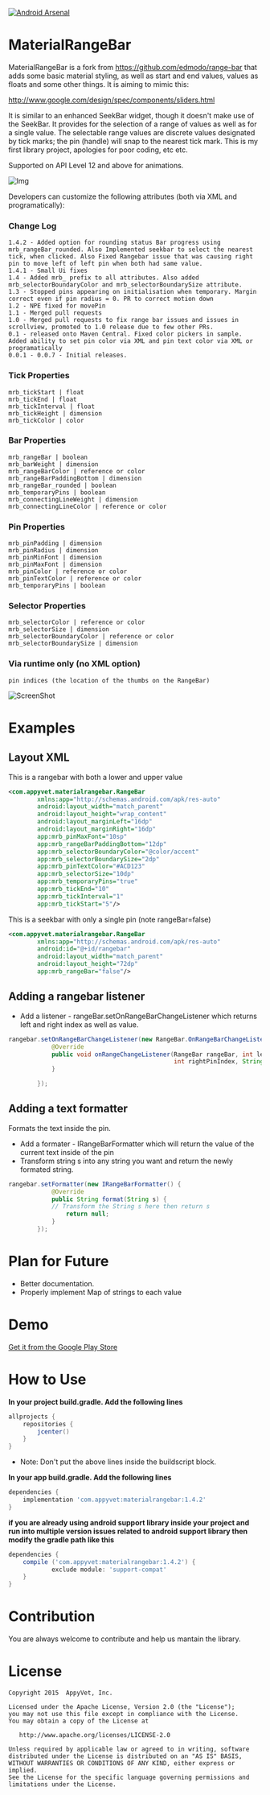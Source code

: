[![Android Arsenal](https://img.shields.io/badge/Android%20Arsenal-MaterialRangeBar-brightgreen.svg?style=flat)](https://android-arsenal.com/details/1/1272)

MaterialRangeBar
=======
MaterialRangeBar is a fork from https://github.com/edmodo/range-bar that adds some basic material styling, as well as start and end values, values as floats and some other things. It is aiming to mimic this:

http://www.google.com/design/spec/components/sliders.html

It is similar to an enhanced SeekBar widget, though it doesn't make use of the SeekBar. It provides for the selection of a range of values as well as for a single value. The selectable range values are discrete values designated by tick marks; the pin (handle) will snap to the nearest tick mark. This is my first library project, apologies for poor coding, etc etc.

Supported on API Level 12 and above for animations.

![Img](https://github.com/oli107/material-range-bar/blob/master/Screenshots/pin%20expand.gif)

Developers can customize the following attributes (both via XML and programatically):

### Change Log
```
1.4.2 - Added option for rounding status Bar progress using mrb_rangeBar_rounded. Also Implemented seekbar to select the nearest tick, when clicked. Also Fixed Rangebar issue that was causing right pin to move left of left pin when both had same value.
1.4.1 - Small Ui fixes
1.4 - Added mrb_ prefix to all attributes. Also added mrb_selectorBoundaryColor and mrb_selectorBoundarySize attribute.  
1.3 - Stopped pins appearing on initialisation when temporary. Margin correct even if pin radius = 0. PR to correct motion down
1.2 - NPE fixed for movePin
1.1 - Merged pull requests
1.0 - Merged pull requests to fix range bar issues and issues in scrollview, promoted to 1.0 release due to few other PRs.
0.1 - released onto Maven Central. Fixed color pickers in sample. Added ability to set pin color via XML and pin text color via XML or programatically
0.0.1 - 0.0.7 - Initial releases.
```

### Tick Properties
```
mrb_tickStart | float
mrb_tickEnd | float
mrb_tickInterval | float
mrb_tickHeight | dimension
mrb_tickColor | color
```

###  Bar Properties
```
mrb_rangeBar | boolean
mrb_barWeight | dimension
mrb_rangeBarColor | reference or color
mrb_rangeBarPaddingBottom | dimension
mrb_rangeBar_rounded | boolean
mrb_temporaryPins | boolean
mrb_connectingLineWeight | dimension
mrb_connectingLineColor | reference or color
```

### Pin Properties
```
mrb_pinPadding | dimension
mrb_pinRadius | dimension
mrb_pinMinFont | dimension
mrb_pinMaxFont | dimension
mrb_pinColor | reference or color
mrb_pinTextColor | reference or color
mrb_temporaryPins | boolean
```

### Selector Properties
```
mrb_selectorColor | reference or color
mrb_selectorSize | dimension
mrb_selectorBoundaryColor | reference or color
mrb_selectorBoundarySize | dimension
```

### Via runtime only (no XML option)
```
pin indices (the location of the thumbs on the RangeBar)
```

![ScreenShot](https://github.com/oli107/material-range-bar/blob/master/Screenshots/screenshot.png)


Examples
=======

## Layout XML

This is a rangebar with both a lower and upper value
```xml
<com.appyvet.materialrangebar.RangeBar
        xmlns:app="http://schemas.android.com/apk/res-auto"
        android:layout_width="match_parent"
        android:layout_height="wrap_content"
        android:layout_marginLeft="16dp"
        android:layout_marginRight="16dp"
        app:mrb_pinMaxFont="10sp"
        app:mrb_rangeBarPaddingBottom="12dp"
        app:mrb_selectorBoundaryColor="@color/accent"
        app:mrb_selectorBoundarySize="2dp"
        app:mrb_pinTextColor="#ACD123"
        app:mrb_selectorSize="10dp"
        app:mrb_temporaryPins="true"
        app:mrb_tickEnd="10"
        app:mrb_tickInterval="1"
        app:mrb_tickStart="5"/>
```

This is a seekbar with only a single pin (note rangeBar=false)
```xml
<com.appyvet.materialrangebar.RangeBar
        xmlns:app="http://schemas.android.com/apk/res-auto"
        android:id="@+id/rangebar"
        android:layout_width="match_parent"
        android:layout_height="72dp"
        app:mrb_rangeBar="false"/>
```

## Adding a rangebar listener
- Add a listener - rangeBar.setOnRangeBarChangeListener which returns left and right index as well as value.
```java
rangebar.setOnRangeBarChangeListener(new RangeBar.OnRangeBarChangeListener() {
            @Override
            public void onRangeChangeListener(RangeBar rangeBar, int leftPinIndex,
                                              int rightPinIndex, String leftPinValue, String rightPinValue) {
            }

        });
```
## Adding a text formatter
Formats the text inside the pin.
- Add a formater - IRangeBarFormatter which will return the value of the current text inside of the pin
- Transform string s into any string you want and return the newly formated string. 
```java
rangebar.setFormatter(new IRangeBarFormatter() {
            @Override
            public String format(String s) {
            // Transform the String s here then return s
                return null;
            }
        });
```

Plan for Future
=======
- Better documentation.
- Properly implement Map of strings to each value

Demo
=======
[Get it from the Google Play Store](https://play.google.com/store/apps/details?id=com.appyvet.rangebarsample)


How to Use
=======

**In your project build.gradle. Add the following lines**
```groovy
allprojects {
    repositories {
        jcenter()
    }
}
```
- Note: Don't put the above lines inside the buildscript block.

**In your app build.gradle. Add the following lines**

```groovy
dependencies {
    implementation 'com.appyvet:materialrangebar:1.4.2'
}
```


**if you are already using android support library inside your project and run into multiple version issues related to android support library then modify the gradle path like this**
```groovy
dependencies {
    compile ('com.appyvet:materialrangebar:1.4.2') {
            exclude module: 'support-compat'
    }
}
```

Contribution
=======
You are always welcome to contribute and help us mantain the library. 


License
=======

    Copyright 2015  AppyVet, Inc.

    Licensed under the Apache License, Version 2.0 (the "License");
    you may not use this file except in compliance with the License.
    You may obtain a copy of the License at

       http://www.apache.org/licenses/LICENSE-2.0

    Unless required by applicable law or agreed to in writing, software
    distributed under the License is distributed on an "AS IS" BASIS,
    WITHOUT WARRANTIES OR CONDITIONS OF ANY KIND, either express or implied.
    See the License for the specific language governing permissions and
    limitations under the License.
